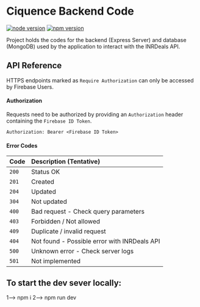 # Ciquence Backend Code



[![node version](https://img.shields.io/badge/node-~v16.13.0-green)]()
[![npm version](https://img.shields.io/badge/npm-~v8.1.0-blue)]()

Project holds the codes for the backend (Express Server) and database (MongoDB) used by the application to interact with the INRDeals API.

## API Reference

HTTPS endpoints marked as `Require Authorization` can only be accessed by Firebase Users.

#### Authorization

Requests need to be authorized by providing an `Authorization` header containing the `Firebase ID Token`.

```http
Authorization: Bearer <Firebase ID Token>
```

#### Error Codes

| Code  | Description (Tentative)                      |
| :---- | :------------------------------------------- |
| `200` | Status OK                                    |
| `201` | Created                                      |
| `204` | Updated                                      |
| `304` | Not updated                                  |
| `400` | Bad request - Check query parameters         |
| `403` | Forbidden / Not allowed                      |
| `409` | Duplicate / invalid request                  |
| `404` | Not found - Possible error with INRDeals API |
| `500` | Unknown error - Check server logs            |
| `501` | Not implemented                              |

## To start the dev sever locally:

1--> npm i
2--> npm run dev
